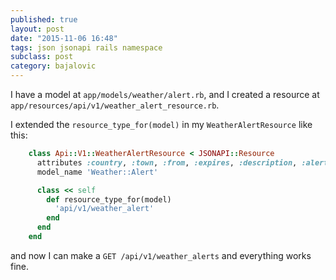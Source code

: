```yaml
---
published: true
layout: post
date: "2015-11-06 16:48"
tags: json jsonapi rails namespace
subclass: post
category: bajalovic
---
```



I have a model at `app/models/weather/alert.rb`, and I created a resource at `app/resources/api/v1/weather_alert_resource.rb`.

I extended the `resource_type_for(model)` in my `WeatherAlertResource` like this:

~~~ruby
    class Api::V1::WeatherAlertResource < JSONAPI::Resource
      attributes :country, :town, :from, :expires, :description, :alert_type
      model_name 'Weather::Alert'

      class << self
        def resource_type_for(model)
          'api/v1/weather_alert'
        end
      end
    end
~~~

and now I can make a `GET /api/v1/weather_alerts` and everything works fine.
